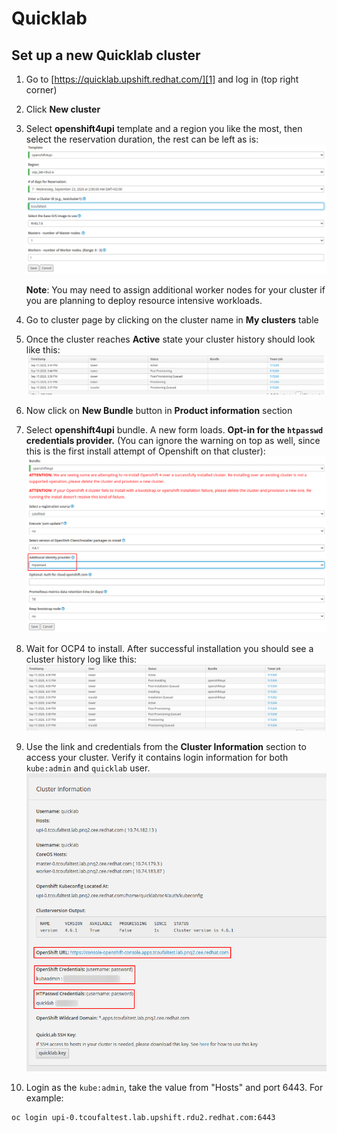 # Quicklab

## Set up a new Quicklab cluster

1. Go to [https://quicklab.upshift.redhat.com/][1] and log in (top right corner)

2. Click **New cluster**

3. Select **openshift4upi** template and a region you like the most, then select the reservation duration, the rest can be left as is:
   ![Select a template][2]

   **Note**: You may need to assign additional worker nodes for your cluster if you are planning to deploy resource intensive workloads.

4. Go to cluster page by clicking on the cluster name in **My clusters** table

5. Once the cluster reaches **Active** state your cluster history should look like this:
   ![Cluster is active for the first time][4]

6. Now click on **New Bundle** button in **Product information** section

7. Select **openshift4upi** bundle. A new form loads. **Opt-in for the `htpasswd` credentials provider.** (You can ignore the warning on top as well, since this is the first install attempt of Openshift on that cluster):
   ![Select a bundle][5]

8. Wait for OCP4 to install. After successful installation you should see a cluster history log like this:
   ![Cluster log after OCP4 install][6]

9. Use the link and credentials from the **Cluster Information** section to access your cluster. Verify it contains login information for both `kube:admin` and `quicklab` user.
   ![Cluster information][7]

10. Login as the `kube:admin`, take the value from "Hosts" and port 6443.
    For example:

```sh
oc login upi-0.tcoufaltest.lab.upshift.rdu2.redhat.com:6443
```

[1]: https://quicklab.upshift.redhat.com/
[2]: assets/template_select.png
[4]: assets/cluster_log_1.png
[5]: assets/bundle_select.png
[6]: assets/cluster_log_2.png
[7]: assets/cluster_information.png

